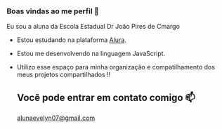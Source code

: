 ### Boas vindas ao me perfil 🖤

Eu sou a aluna da Escola Estadual Dr João Pires de Cmargo

- Estou estudando na plataforma [Alura]( https://cursos.alura.com.br ).
- Estou me desenvolvendo na linguagem JavaScript.
- Utilizo esse espaço para minha organização e compatilhamento dos meus projetos compartilhados !!




  ## Você pode entrar em contato comigo 📫

  alunaevelyn07@gmail.com
